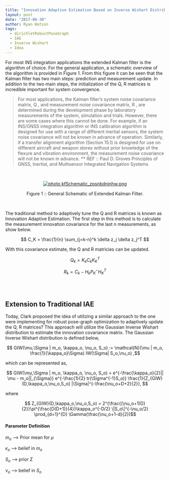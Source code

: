 ```yaml
---
title: "Innovation Adaptive Estimation Based on Inverse Wishart Distribution"
layout: post
date: "2017-06-30"
author: Ryan Watson 
tags:
  - dirichletRobustPoseGraph
  - IAE
  - Inverse Wishart
  - Idea
---
```



For most INS integration applications the extended Kalman filter is the algorithm of choice. For the general application, a schematic overview of the algorithm is provided in Figure 1. From this figure it can be seen that the Kalman filter has two main steps: prediction and measurement update. In addition to the two main steps, the initialization of the Q, R matrices is incredible important for system convergence.

> For most applications, the Kalman filter’s system noise covariance matrix, Q , and measurement noise covariance matrix, R , are determined during the development phase by laboratory measurements of the system, simulation and trials. However, there are some cases where this cannot be done. For example, if an INS/GNSS integration algorithm or INS calibration algorithm is designed for use with a range of different inertial sensors, the system noise covariance will not be known in advance of operation. Similarly, if a transfer alignment algorithm (Section 15.1) is designed for use on different aircraft and weapon stores without prior knowledge of the flexure and vibration environment, the measurement noise covariance will not be known in advance.   ** REF ::  Paul D. Groves Principles of GNSS, Inertial, and Multisensor Integrated Navigation Systems

<br>
<p align="center">
<a href="https://lh3.googleusercontent.com/z6YE6NmFB6MXf211uKJxf9fHApWcMURJh9XWLbu50viiXKc-0I6E0sFevPNxk4wYOhMoMsughAhn5171JbDf7dcSrZNGYhF1BEYS4F2iFCvmuZCqXHT8M3zRBPIp8gV93WL5Ml7aYg=w276-h489-no" target="_blank"><img src="https://lh3.googleusercontent.com/z6YE6NmFB6MXf211uKJxf9fHApWcMURJh9XWLbu50viiXKc-0I6E0sFevPNxk4wYOhMoMsughAhn5171JbDf7dcSrZNGYhF1BEYS4F2iFCvmuZCqXHT8M3zRBPIp8gV93WL5Ml7aYg=w276-h489-no" border="0" alt=" photo kfSchematic_zpsnbdnjnhw.png"/></a>
</p>
<p align="center">
Figure 1 :: General Schematic of Extended Kalman Filter.   
</p>
<br>


The traditional method to adaptively tune the Q and R matrices is known as Innovation Adaptive Estimation. The first step in this method is to calculate the measurement innovation covariance for the last n measurements, as show below. 


$$ C_K = \frac{1}{n} \sum_{j=k-n}^k \delta z_j \delta z_j^T $$

With this covariance estimate, the Q and R matricies can be updated. 

$$ Q_k = K_k C_k K_K^T $$ 

$$ R_k = C_k - H_k P_K^- H_K^T $$


<br><br>

## Extension to Traditional IAE 

Today, Clark proposed the idea of utilizing a similar approach to the one were implementing for robust pose-graph optimization to adaptively update the Q, R matrices? This approach will utilize the Gaussian Inverse Wishart distribution to estimate the innovation covariance matrix. The Gaussian Inverse Wishart distribution is defined below, 


$$ GIW(\mu,\Sigma | m_o, \kappa_o, \nu_o, S_o) := \mathcal{N}(\mu | m_o, \frac{1}{\kappa_o}\Sigma) IW(\Sigma| S_o,\nu_o) ,$$

which can be represented as, 

$$ GIW(\mu,\Sigma | m_o, \kappa_o, \nu_o, S_o) =  e^{-\frac{\kappa_o}{2}|| \mu - m_o||_{\Sigma}} e^{-\frac{1}{2} tr(\Sigma^{-1}S_o)} \frac{1}{Z_{GIW}(D,\kappa_o,\nu_o,S_o} |\Sigma|^{-\frac{\nu_o+D+2}{2}}, $$ 

where 

$$ Z_{GIW}(D,\kappa_o,\nu_o,S_o) = 2^{\frac{(\nu_o+1)D}{2}}\pi^{\frac{D(D+1)}{4}}\kappa_o^{-D/2} \|S_o\|^{-\nu_o/2} \prod_{d=1}^{D} \Gamma(\frac{\nu_o+1-d}{2})$$

#### Parameter Definition 

$m_o$ --> Prior mean for $\mu$ 

$\kappa_o$ --> belief in $m_o$

$S_o$ --> prior $\Sigma$

$\nu_o$ --> belief in $S_o$ 


